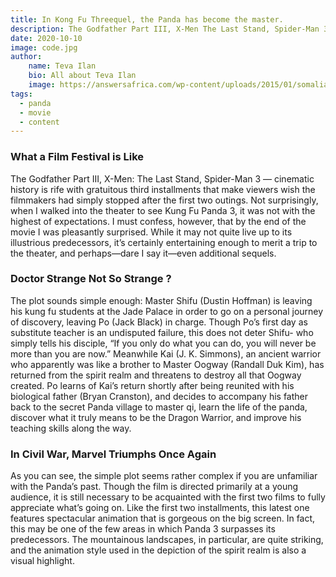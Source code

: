 ```yaml
---
title: In Kong Fu Threequel, the Panda has become the master.
description: The Godfather Part III, X-Men The Last Stand, Spider-Man 3 — cinematic history is rife with gratuitous third installments that make viewers wish the filmmakers had simply stopped after the first two outings. Not surprisingly, when I walked into the theater to see Kung Fu Panda 3, it was not with the highest of expectations. I must confess, however, that by the end of the movie I was pleasantly surprised
date: 2020-10-10
image: code.jpg
author: 
    name: Teva Ilan
    bio: All about Teva Ilan
    image: https://answersafrica.com/wp-content/uploads/2015/01/somalia.jpg
tags:
  - panda
  - movie
  - content
---
```


### What a Film Festival is Like

The Godfather Part III, X-Men: The Last Stand, Spider-Man 3 — cinematic history is rife with gratuitous third installments that make viewers wish the filmmakers had simply stopped after the first two outings. Not surprisingly, when I walked into the theater to see Kung Fu Panda 3, it was not with the highest of expectations. I must confess, however, that by the end of the movie I was pleasantly surprised. While it may not quite live up to its illustrious predecessors, it’s certainly entertaining enough to merit a trip to the theater, and perhaps—dare I say it—even additional sequels.


### Doctor Strange Not So Strange ?

The plot sounds simple enough: Master Shifu (Dustin Hoffman) is leaving his kung fu students at the Jade Palace in order to go on a personal journey of discovery, leaving Po (Jack Black) in charge. Though Po’s first day as substitute teacher is an undisputed failure, this does not deter Shifu- who simply tells his disciple, “If you only do what you can do, you will never be more than you are now.” Meanwhile Kai (J. K. Simmons), an ancient warrior who apparently was like a brother to Master Oogway (Randall Duk Kim), has returned from the spirit realm and threatens to destroy all that Oogway created. Po learns of Kai’s return shortly after being reunited with his biological father (Bryan Cranston), and decides to accompany his father back to the secret Panda village to master qi, learn the life of the panda, discover what it truly means to be the Dragon Warrior, and improve his teaching skills along the way.

<v-img src="index.jpg" alt="Index"></v-img>

### In Civil War, Marvel Triumphs Once Again

As you can see, the simple plot seems rather complex if you are unfamiliar with the Panda’s past. Though the film is directed primarily at a young audience, it is still necessary to be acquainted with the first two films to fully appreciate what’s going on. Like the first two installments, this latest one features spectacular animation that is gorgeous on the big screen. In fact, this may be one of the few areas in which Panda 3 surpasses its predecessors. The mountainous landscapes, in particular, are quite striking, and the animation style used in the depiction of the spirit realm is also a visual highlight.